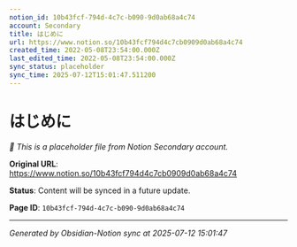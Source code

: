 ```yaml
---
notion_id: 10b43fcf-794d-4c7c-b090-9d0ab68a4c74
account: Secondary
title: はじめに
url: https://www.notion.so/10b43fcf794d4c7cb0909d0ab68a4c74
created_time: 2022-05-08T23:54:00.000Z
last_edited_time: 2022-05-08T23:54:00.000Z
sync_status: placeholder
sync_time: 2025-07-12T15:01:47.511200
---
```


# はじめに

*🔄 This is a placeholder file from Notion Secondary account.*

**Original URL**: https://www.notion.so/10b43fcf794d4c7cb0909d0ab68a4c74

**Status**: Content will be synced in a future update.

**Page ID**: `10b43fcf-794d-4c7c-b090-9d0ab68a4c74`

---

*Generated by Obsidian-Notion sync at 2025-07-12 15:01:47*
